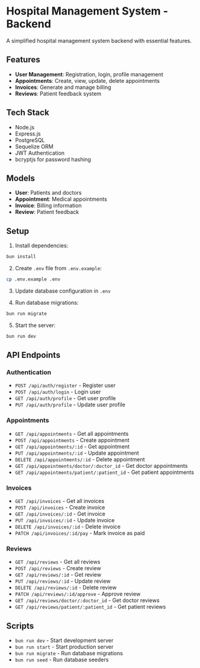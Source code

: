 # Hospital Management System - Backend

A simplified hospital management system backend with essential features.

## Features

- **User Management**: Registration, login, profile management
- **Appointments**: Create, view, update, delete appointments
- **Invoices**: Generate and manage billing
- **Reviews**: Patient feedback system

## Tech Stack

- Node.js
- Express.js
- PostgreSQL
- Sequelize ORM
- JWT Authentication
- bcryptjs for password hashing

## Models

- **User**: Patients and doctors
- **Appointment**: Medical appointments
- **Invoice**: Billing information
- **Review**: Patient feedback

## Setup

1. Install dependencies:
```bash
bun install
```

2. Create `.env` file from `.env.example`:
```bash
cp .env.example .env
```

3. Update database configuration in `.env`

4. Run database migrations:
```bash
bun run migrate
```

5. Start the server:
```bash
bun run dev
```

## API Endpoints

### Authentication
- `POST /api/auth/register` - Register user
- `POST /api/auth/login` - Login user
- `GET /api/auth/profile` - Get user profile
- `PUT /api/auth/profile` - Update user profile

### Appointments
- `GET /api/appointments` - Get all appointments
- `POST /api/appointments` - Create appointment
- `GET /api/appointments/:id` - Get appointment
- `PUT /api/appointments/:id` - Update appointment
- `DELETE /api/appointments/:id` - Delete appointment
- `GET /api/appointments/doctor/:doctor_id` - Get doctor appointments
- `GET /api/appointments/patient/:patient_id` - Get patient appointments

### Invoices
- `GET /api/invoices` - Get all invoices
- `POST /api/invoices` - Create invoice
- `GET /api/invoices/:id` - Get invoice
- `PUT /api/invoices/:id` - Update invoice
- `DELETE /api/invoices/:id` - Delete invoice
- `PATCH /api/invoices/:id/pay` - Mark invoice as paid

### Reviews
- `GET /api/reviews` - Get all reviews
- `POST /api/reviews` - Create review
- `GET /api/reviews/:id` - Get review
- `PUT /api/reviews/:id` - Update review
- `DELETE /api/reviews/:id` - Delete review
- `PATCH /api/reviews/:id/approve` - Approve review
- `GET /api/reviews/doctor/:doctor_id` - Get doctor reviews
- `GET /api/reviews/patient/:patient_id` - Get patient reviews

## Scripts

- `bun run dev` - Start development server
- `bun run start` - Start production server
- `bun run migrate` - Run database migrations
- `bun run seed` - Run database seeders
